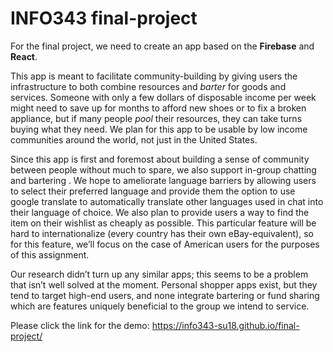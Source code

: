 # INFO343 final-project

For the final project, we need to create an app based on the **Firebase** and **React**.

This app is meant to facilitate community-building by giving users the infrastructure to
both combine resources and _barter_ for goods and services. Someone with only a few dollars of
disposable income per week might need to save up for months to afford new shoes or to fix a
broken appliance, but if many people _pool_ their resources, they can take turns buying what they
need. We plan for this app to be usable by low income communities around the world, not just in
the United States.

Since this app is first and foremost about building a sense of community between people
without much to spare, we also support in-group chatting and bartering . We hope to
ameliorate language barriers by allowing users to select their preferred language and provide
them the option to use google translate to automatically translate other languages used in chat
into their language of choice. We also plan to provide users a way to find the item on their
wishlist as cheaply as possible. This particular feature will be hard to internationalize (every
country has their own eBay-equivalent), so for this feature, we’ll focus on the case of American
users for the purposes of this assignment.

Our research didn’t turn up any similar apps; this seems to be a problem that isn’t well
solved at the moment. Personal shopper apps exist, but they tend to target high-end users, and
none integrate bartering or fund sharing which are features uniquely beneficial to the group we
intend to service.

Please click the link for the demo: <https://info343-su18.github.io/final-project/>
